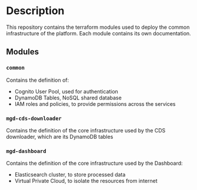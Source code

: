 # Description

This repository contains the terraform modules used to deploy the common infrastructure of the platform.
Each module contains its own documentation.

## Modules

### `common`

Contains the definition of:
- Cognito User Pool, used for authentication
- DynamoDB Tables, NoSQL shared database
- IAM roles and policies, to provide permissions across the services

### `mgd-cds-downloader`

Contains the definition of the core infrastructure used by the CDS downloader, which are its DynamoDB tables

### `mgd-dashboard`

Contains the definition of the core infrastructure used by the Dashboard:
- Elasticsearch cluster, to store processed data
- Virtual Private Cloud, to isolate the resources from internet